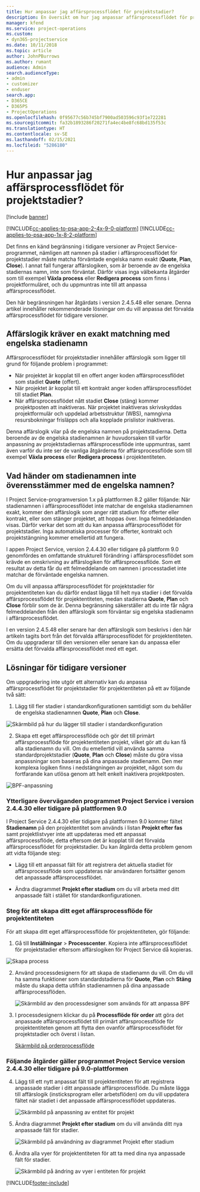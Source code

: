 ```yaml
---
title: Hur anpassar jag affärsprocessflödet för projektstadier?
description: En översikt om hur jag anpassar affärsprocessflödet för projektstadier.
manager: kfend
ms.service: project-operations
ms.custom:
- dyn365-projectservice
ms.date: 10/11/2018
ms.topic: article
author: JohnPBurrows
ms.author: rumant
audience: Admin
search.audienceType:
- admin
- customizer
- enduser
search.app:
- D365CE
- D365PS
- ProjectOperations
ms.openlocfilehash: 0f95677c56b745bf7900ad503596c93f1e722281
ms.sourcegitcommit: fa32b1893286f20271fa4ec4be8fc68bd135f53c
ms.translationtype: HT
ms.contentlocale: sv-SE
ms.lasthandoff: 02/15/2021
ms.locfileid: "5286180"
---
```

# <a name="how-do-i-customize-the-project-stages-business-process-flow"></a>Hur anpassar jag affärsprocessflödet för projektstadier?

[!include [banner](../includes/psa-now-project-operations.md)]

[!INCLUDE[cc-applies-to-psa-app-2-4x-9-0-platform](../includes/cc-applies-to-psa-app-2-4x-9-0-platform.md)]
[!INCLUDE[cc-applies-to-psa-app-1x-8-2-platform](../includes/cc-applies-to-psa-app-1x-8-2-platform.md)]

Det finns en känd begränsning i tidigare versioner av Project Service-programmet, nämligen att namnen på stadier i affärsprocessflödet för projektstadier måste matcha förväntade engelska namn exakt (**Quote**, **Plan**, **Close**). I annat fall fungerar affärslogiken, som är beroende av de engelska stadiernas namn, inte som förväntat. Därför visas inga välbekanta åtgärder som till exempel **Växla process** eller **Redigera process** som finns i projektformuläret, och du uppmuntras inte till att anpassa affärsprocessflödet. 

Den här begränsningen har åtgärdats i version 2.4.5.48 eller senare. Denna artikel innehåller rekommenderade lösningar om du vill anpassa det förvalda affärsprocessflödet för tidigare versioner.  

## <a name="business-logic-requires-an-exact-match-with-english-stage-names"></a>Affärslogik kräver en exakt matchning med engelska stadienamn

Affärsprocessflödet för projektstadier innehåller affärslogik som ligger till grund för följande problem i programmet:
- När projektet är kopplat till en offert anger koden affärsprocessflödet som stadiet **Quote** (offert).
- När projektet är kopplat till ett kontrakt anger koden affärsprocessflödet till stadiet **Plan**.
- När affärsprocessflödet nått stadiet **Close** (stäng) kommer projektposten att inaktiveras. När projektet inaktiveras skrivskyddas projektformulär och uppdelad arbetsstruktur (WBS), namngivna resursbokningar frisläpps och alla kopplade prislistor inaktiveras.

Denna affärslogik vilar på de engelska namnen på projektstadierna. Detta beroende av de engelska stadienamnen är huvudorsaken till varför anpassning av projektstadiernas affärsprocessflöde inte uppmuntras, samt även varför du inte ser de vanliga åtgärderna för affärsprocessflöde som till exempel **Växla process** eller **Redigera process** i projektentiteten.

## <a name="what-happens-if-the-stage-names-dont-match-the-english-names"></a>Vad händer om stadienamnen inte överensstämmer med de engelska namnen?

I Project Service-programversion 1.x på plattformen 8.2 gäller följande: När stadienamnen i affärsprocessflödet inte matchar de engelska stadienamnen exakt, kommer den affärslogik som anger rätt stadium för offerter eller kontrakt, eller som stänger projektet, att hoppas över. Inga felmeddelanden visas. Därför verkar det som att du kan anpassa affärsprocessflödet för projektstadier. Inga automatiska processer för offerter, kontrakt och projektstängning kommer emellertid att fungera.

I appen Project Service, version 2.4.4.30 eller tidigare på plattform 9.0 genomfördes en omfattande strukturell förändring i affärsprocessflödet som krävde en omskrivning av affärslogiken för affärsprocessflöde. Som ett resultat av detta får du ett felmeddelande om namnen i processtadiet inte matchar de förväntade engelska namnen. 

Om du vill anpassa affärsprocessflödet för projektstadier för projektentiteten kan du därför endast lägga till helt nya stadier i det förvalda affärsprocessflödet för projektentiteten, medan stadierna **Quote**, **Plan** och **Close** förblir som de är. Denna begränsning säkerställer att du inte får några felmeddelanden från den affärslogik som förväntar sig engelska stadienamn i affärsprocessflödet.

I en version 2.4.5.48 eller senare har den affärslogik som beskrivs i den här artikeln tagits bort från det förvalda affärsprocessflödet för projektentiteten. Om du uppgraderar till den versionen eller senare kan du anpassa eller ersätta det förvalda affärsprocessflödet med ett eget. 

## <a name="workarounds-for-earlier-versions"></a>Lösningar för tidigare versioner

Om uppgradering inte utgör ett alternativ kan du anpassa affärsprocessflödet för projektstadier för projektentiteten på ett av följande två sätt:

1. Lägg till fler stadier i standardkonfigurationen samtidigt som du behåller de engelska stadienamnen **Quote**, **Plan** och **Close**.


![Skärmbild på hur du lägger till stadier i standardkonfiguration](media/FAQ-Customize-BPF-1.png)
 
2. Skapa ett eget affärsprocessflöde och gör det till primärt affärsprocessflöde för projektentiteten projekt, vilket gör att du kan få alla stadienamn du vill. Om du emellertid vill använda samma standardprojektstadier (**Quote**, **Plan** och **Close**) måste du göra vissa anpassningar som baseras på dina anpassade stadienamn. Den mer komplexa logiken finns i nedstängningen av projektet, något som du fortfarande kan utlösa genom att helt enkelt inaktivera projektposten.

![BPF-anpassning](media/FAQ-Customize-BPF-2.png)

### <a name="additional-considerations-for-project-service-app-version-24430-or-earlier-on-platform-90"></a>Ytterligare överväganden programmet Project Service i version 2.4.4.30 eller tidigare på plattformen 9.0

I Project Service 2.4.4.30 eller tidigare på plattformen 9.0 kommer fältet **Stadienamn** på den projektentitet som används i listan **Projekt efter fas** samt projektlistvyer inte att uppdateras med ett anpassat affärsprocessflöde, detta eftersom det är kopplat till det förvalda affärsprocessflödet för projektstadier. Du kan åtgärda detta problem genom att vidta följande steg:

- Lägg till ett anpassat fält för att registrera det aktuella stadiet för affärsprocessflöde som uppdateras när användaren fortsätter genom det anpassade affärsprocessflödet.

- Ändra diagrammet **Projekt efter stadium** om du vill arbeta med ditt anpassade fält i stället för standardkonfigurationen.

### <a name="steps-to-create-your-own-business-process-flow-for-the-project-entity"></a>Steg för att skapa ditt eget affärsprocessflöde för projektentiteten

För att skapa ditt eget affärsprocessflöde för projektentiteten, gör följande:

1. Gå till **Inställningar** > **Processcenter**. Kopiera inte affärsprocessflödet för projektstadier eftersom affärslogiken för Project Service då kopieras.

  ![Skapa process](media/FAQ-Customize-BPF-3.png)

2. Använd processdesignern för att skapa de stadienamn du vill. Om du vill ha samma funktioner som standardstadierna för **Quote**, **Plan** och **Stäng** måste du skapa detta utifrån stadienamnen på dina anpassade affärsprocessflöden.

   ![Skärmbild av den processdesigner som används för att anpassa BPF](media/FAQ-Customize-BPF-4.png) 

3. I processdesignern klickar du på **Processflöde för order** att göra det anpassade affärsprocessflödet till primärt affärsprocessflöde för projektentiteten genom att flytta den ovanför affärsprocessflödet för projektstadier och överst i listan.


   [Skärmbild på orderprocessflöde](media/FAQ-Customize-BPF-5-720.png)

### <a name="the-following-steps-apply-to-project-service-app-24430-or-earlier-on-the-90-platform"></a>Följande åtgärder gäller programmet Project Service version 2.4.4.30 eller tidigare på 9.0-plattformen

4. Lägg till ett nytt anpassat fält till projektentiteten för att registrera anpassade stadier i ditt anpassade affärsprocessflöde. Du måste lägga till affärslogik (insticksprogram eller arbetsflöden) om du vill uppdatera fältet när stadiet i det anpassade affärsprocessflödet uppdateras.

   ![Skärmbild på anpassning av entitet för projekt](media/FAQ-Customize-BPF-6-720.png)

5. Ändra diagrammet **Projekt efter stadium** om du vill använda ditt nya anpassade fält för stadier.

   ![Skärmbild på användning av diagrammet Projekt efter stadium](media/FAQ-Customize-BPF-7-720.png)

6. Ändra alla vyer för projektentiteten för att ta med dina nya anpassade fält för stadier.

   ![Skärmbild på ändring av vyer i entiteten för projekt](media/FAQ-Customize-BPF-8-720.png)



[!INCLUDE[footer-include](../includes/footer-banner.md)]